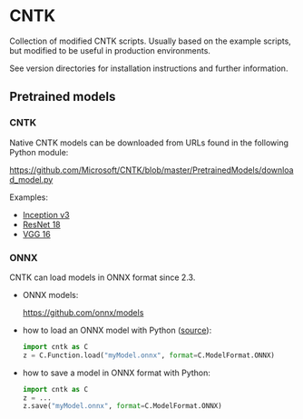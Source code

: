 # CNTK

Collection of modified CNTK scripts. Usually based on the example
scripts, but modified to be useful in production environments.

See version directories for installation instructions and further
information.

## Pretrained models

### CNTK

Native CNTK models can be downloaded from URLs found in the 
following Python module: 

https://github.com/Microsoft/CNTK/blob/master/PretrainedModels/download_model.py

Examples:

* [Inception v3](https://github.com/Microsoft/CNTK/blob/master/PretrainedModels/download_model.py)
* [ResNet 18](https://www.cntk.ai/Models/CNTK_Pretrained/ResNet18_ImageNet_CNTK.model)
* [VGG 16](https://www.cntk.ai/Models/Caffe_Converted/VGG16_ImageNet_Caffe.model)


### ONNX

CNTK can load models in ONNX format since 2.3.

* ONNX models: 

  https://github.com/onnx/models
  
* how to load an ONNX model with Python 
  ([source](https://docs.microsoft.com/en-us/cognitive-toolkit/serialization)):

  ```python
  import cntk as C
  z = C.Function.load("myModel.onnx", format=C.ModelFormat.ONNX)
  ```
  
* how to save a model in ONNX format with Python:

  ```python
  import cntk as C
  z = ...
  z.save("myModel.onnx", format=C.ModelFormat.ONNX)
  ```
